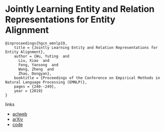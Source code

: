 # Jointly Learning Entity and Relation Representations for Entity Alignment

```
@inproceedings{hgcn_emnlp19,
    title = {Jointly Learning Entity and Relation Representations for Entity Alignment},
    author = {Wu, Yuting  and
      Liu, Xiao  and
      Feng, Yansong  and
      Wang, Zheng  and
      Zhao, Dongyan},
    booktitle = {Proceedings of the Conference on Empirical Methods in Natural Language Processing (EMNLP)},
    pages = {240--249},
    year = {2019}
}
```

links
- [aclweb](https://www.aclweb.org/anthology/D19-1023/)
- [arXiv](https://arxiv.org/abs/1909.09317)
- [code](https://github.com/StephanieWyt/HGCN-JE-JR)
